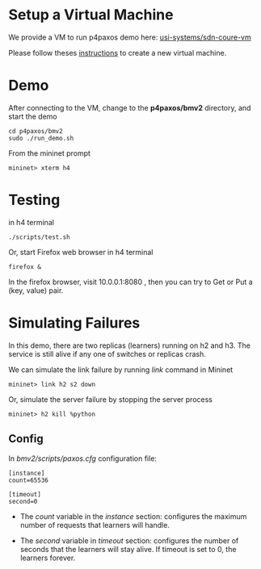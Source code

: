 # Setup a Virtual Machine

We provide a VM to run p4paxos demo here: [usi-systems/sdn-coure-vm](https://github.com/usi-systems/sdn-course-vm)

Please follow theses [instructions](https://github.com/usi-systems/sdn-course-vm/blob/master/README.md) to create a new virtual machine.


# Demo

After connecting to the VM, change to the **p4paxos/bmv2** directory, and start the demo

```
cd p4paxos/bmv2
sudo ./run_demo.sh
```

From the mininet prompt

```
mininet> xterm h4
```

# Testing
in h4 terminal
```
./scripts/test.sh
```
Or, start Firefox web browser in h4 terminal
```
firefox &
```

In the firefox browser, visit 10.0.0.1:8080 , then you can try to Get or Put a (key, value) pair.

# Simulating Failures

In this demo, there are two replicas (learners) running on h2 and h3.
The service is still alive if any one of switches or replicas crash.

We can simulate the link failure by running *link* command in Mininet
```
mininet> link h2 s2 down
```

Or, simulate the server failure by stopping the server process
```
mininet> h2 kill %python
```

## Config

In *bmv2/scripts/paxos.cfg* configuration file:

```
[instance]
count=65536

[timeout]
second=0
```

* The *count* variable in the *instance* section: configures the maximum 
number of requests that learners will handle.

* The *second* variable in *timeout* section: configures the number of seconds
that the learners will stay alive. If timeout is set to 0, the learners forever.